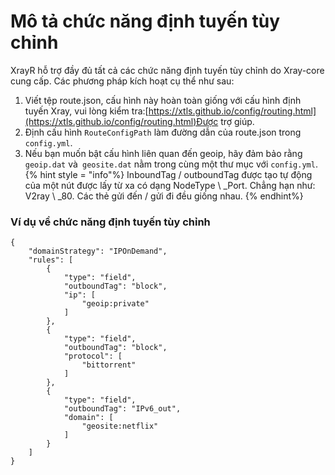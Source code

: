 # Mô tả chức năng định tuyến tùy chỉnh

XrayR hỗ trợ đầy đủ tất cả các chức năng định tuyến tùy chỉnh do Xray-core cung cấp. Các phương pháp kích hoạt cụ thể như sau:

1. Viết tệp route.json, cấu hình này hoàn toàn giống với cấu hình định tuyến Xray, vui lòng kiểm tra:[https://xtls.github.io/config/routing.html](https://xtls.github.io/config/routing.html)Được trợ giúp.
2. Định cấu hình `RouteConfigPath` làm đường dẫn của route.json trong` config.yml`.
3. Nếu bạn muốn bật cấu hình liên quan đến geoip, hãy đảm bảo rằng `geoip.dat` và` geosite.dat` nằm trong cùng một thư mục với `config.yml`.
{% hint style = "info"%}
InboundTag / outboundTag được tạo tự động của một nút được lấy từ xa có dạng NodeType \ _Port. Chẳng hạn như: V2ray \ _80. Các thẻ gửi đến / gửi đi đều giống nhau.
{% endhint%}

### Ví dụ về chức năng định tuyến tùy chỉnh

```text
{
    "domainStrategy": "IPOnDemand",
    "rules": [
        {
            "type": "field",
            "outboundTag": "block",
            "ip": [
                "geoip:private"
            ]
        },
        {
            "type": "field",
            "outboundTag": "block",
            "protocol": [
                "bittorrent"
            ]
        },
        {
            "type": "field",
            "outboundTag": "IPv6_out",
            "domain": [
                "geosite:netflix"
            ]
        }
    ]
}
```

